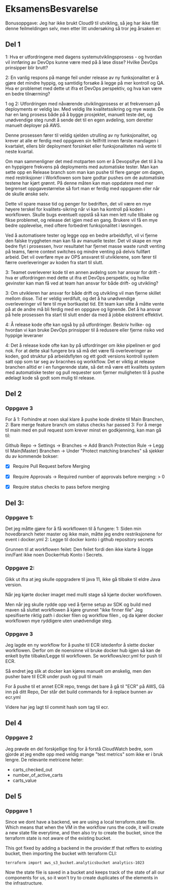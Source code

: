 # EksamensBesvarelse

Bonusoppgave: Jeg har ikke brukt Cloud9 til utvikling, så jeg har ikke fått denne feilmeldingen selv, men etter litt
undersøking så tror jeg årsaken er:

## Del 1
1: Hva er utfordringene med dagens systemutviklingsprosess - og hvordan vil innføring av DevOps kunne være med 
   på å løse disse? Hvilke DevOps prinsipper blir brutt? 

2: En vanlig respons på mange feil under release av ny funksjonalitet er å gjøre det mindre hyppig, og samtidig
forsøke å legge på mer kontroll og QA. Hva er problemet med dette ut ifra et DevOps perspektiv, og hva kan være en bedre tilnærming?

1 og 2:
Utfordringen med nåværende utviklingprosess er at frekvensen på deployments er veldig lav. Med veldig lite kvalitetssikring og mye waste.
De har en lang prosess både på å bygge prosjektet, manuelt teste det, og unødvendige steg rundt å sende det til en egen avdeling, 
som deretter manuelt deployer på AWS.

Denne prosessen fører til veldig sjelden utrulling av ny funksjonalitet, og krever at alle er ferdig med oppgaven sin feilfritt innen
første mandagen i kvartalet, ellers blir deployment forsinket eller funksjonaliteten må vente til neste kvartal. 

Om man sammenligner det med motparten som er å Devopsifye det til å ha en hyppigere frekvens på deployments med automatiske tester. 
Man kan sette opp en Release branch som man kan pushe til flere ganger om dagen, med restriksjoner i Workflowen som bare godtar pushes
om de automatiske testene har kjørt grønnt. På denne måten kan man oppdatere med mer begrenset oppgavestørrelse så fort man er ferdig
med oppgaven eller når de skulle ønske selv.

Dette vil spare masse tid og penger for bedriften, det vil være en mye høyere terskel for kvalitets-sikring når vi kan ha kontroll på koden
i workflowen. Skulle bugs eventuelt oppstå så kan men lett rulle tilbake og fikse problemet, og release det igjen med en gang.
Brukere vil få en mye bedre opplevelse, med oftere forbedret funksjonalitet i løsningen.

Ved å automatisere tester og legge opp en bedre arbeidsflyt, vil vi fjerne den falske tryggheten man kan få av manuelle tester.
Det vil skape en mye bedre flyt i prosessen, hvor resultatet har fjernet masse waste rundt venting på teams, færre context switches og
mindre venting på delvis fullført arbeid. Det vil overføre mye av OPS ansvaret til utviklerene, som fører til færre overleveringer
av koden fra start til slutt.



3: Teamet overleverer kode til en annen avdelng som har ansvar for drift - hva er utfordringen med dette ut ifra et DevOps perspektiv, 
   og hvilke gevinster kan man få ved at team han ansvar for både drift- og utvikling?

3:
Om utvikleren har ansvar for både drift og utvikling vil man fjerne skillet mellom disse. Tid er veldig verdifult, og det å ha unødvendige 
overleveringer vil føre til mye bortkastet tid. Ett team kan sitte å måtte vente på at de andre må bli ferdig med en oppgave og lignende.
Det å ha ansvar på hele prosessen fra start til slutt ender da med å jobbe ekstremt effektivt.


4: Å release kode ofte kan også by på utfordringer. Beskriv hvilke- og hvordan vi kan bruke DevOps prinsipper til å redusere eller
   fjerne risiko ved hyppige leveraner

4: Det å release kode ofte kan by på utfordringer om ikke pipelinen er god nok. For at dette skal fungere bra så må det være
få overleveringer av koden, god struktur på arbeidsflyten og ett godt versions kontroll system satt opp som tar seg av bracnhes og workkflow.
Det er viktig at release branchen alltid er i en fungerende state, så det må være ett kvalitets system med automatiske tester og pull requester
som fjerner muligheten til å pushe ødelagt kode så godt som mulig til release.

## Del 2

### Oppgave 3

For å
1: Forhindre at noen skal klare å pushe kode direkte til Main Branchen,
2: Bare merge feature branch om status checks har passed
3: For å merge til main med en pull request som krever minst en godkjenning, kan man gå til:

Github Repo -> Settings -> Branches 
-> Add Branch Protection Rule -> Legg til Main(Master) Branchen 
-> Under "Protect matching branches" så sjekker du av kommende bokser:
- [X] Require Pull Request before Merging
- [X] Require Approvals 
-> Required number of approvals before merging: > 0
- [X] Require status checks to pass before merging


## Del 3: 

### Oppgave 1:

Det jeg måtte gjøre for å få workflowen til å fungere:
1: Siden min hovedbranch heter master og ikke main, måtte jeg endre restriksjonene for event i docker.yml
2: Legge til docker konto i github repository secrets

Grunnen til at workflowen feilet:
Den feilet fordi den ikke klarte å logge inn/Fant ikke noen DockerHub Konto i Secrets.

### Oppgave 2:

Gikk ut ifra at jeg skulle oppgradere til java 11, ikke gå tilbake til eldre Java version.

Når jeg kjørte docker imaget med multi stage så kjørte docker workflowen.

Men når jeg skulle rydde opp ved å fjerne setup av SDK og build med maven så sluttet workflowen å kjøre grunnet "ikke finner file"
Jeg spesifiserte riktig path i docker filen og workflow filen , og da kjører docker
workflowen mye ryddigere uten unødvendige steg.



### Oppgave 3

Jeg lagde en ny workflow for å pushe til ECR istedenfor å slette docker workflowen. 
Derfor om de noensinne vil bruke docker hub igjen så kan de enkelt bytte tilbake/Legge til workflowen.
Se workflows/ecr.yml for push til ECR.

Så endret jeg slik at docker kan kjøres manuelt om ønskelig, men den pusher bare til ECR under push og pull til main

For å pushe til et annet ECR repo, trengs det bare å gå til "ECR" på AWS, Gå inn på ditt Repo,
Der står det build commands for å replace bunnen av ecr.yml

Videre har jeg lagt til commit hash som tag til ecr.

## Del 4

### Oppgave 2

Jeg prøvde en del forskjellige ting for å forstå CloudWatch bedre, som gjorde at jeg endte opp med veldig mange
"test metrics" som ikke er i bruk lengre.
De relevante metricene heter:
- carts_checked_out
- number_of_active_carts
- carts_value

## Del 5

### Oppgave 1

Since we dont have a backend, we are using a local terraform.state file.
Which means that when the VM in the workflow runs the code, it will create
a new state file everytime, and then also try to create the bucket, since the terraform state
is not aware of the existing bucket.

This got fixed by adding a backend in the provider.tf that reffers to existing bucket,
then importing the bucket with terraform CLI: 

```
terraform import aws_s3_bucket.analyticsbucket analytics-1023
```
Now the state file is saved in a bucket and keeps track of the state of all our components for us, so 
it won't try to create duplicates of the elements in the infrastructure.
